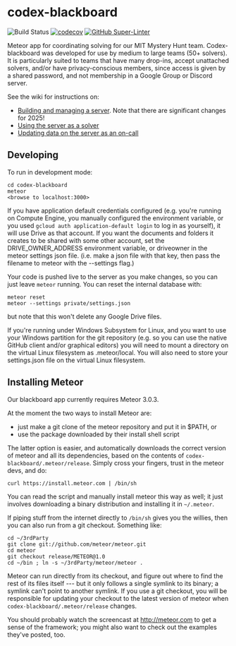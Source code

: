 # codex-blackboard

![Build Status](https://github.com/Torgen/codex-blackboard/actions/workflows/test.yml/badge.svg)
[![codecov](https://codecov.io/gh/Torgen/codex-blackboard/graph/badge.svg?token=FLDXAUZQ9M)](https://codecov.io/gh/Torgen/codex-blackboard)
[![GitHub Super-Linter](https://github.com/Torgen/codex-blackboard/workflows/Lint%20Code%20Base/badge.svg)](https://github.com/marketplace/actions/super-linter)

Meteor app for coordinating solving for our MIT Mystery Hunt team.
Codex-blackboard was developed for use by medium to large teams (50+ solvers).
It is particularly suited to teams that have many drop-ins, accept unattached
solvers, and/or have privacy-conscious members, since access is given by a
shared password, and not membership in a Google Group or Discord server.

See the wiki for instructions on:

- [Building and managing a server](./docs/Operations.md). Note that there are significant changes for 2025!
- [Using the server as a solver](./docs/Solving.md)
- [Updating data on the server as an on-call](./docs/Oncall.md)

## Developing

To run in development mode:

    cd codex-blackboard
    meteor
    <browse to localhost:3000>

If you have application default credentials configured (e.g. you're running on
Compute Engine, you manually configured the environment variable, or you used
`gcloud auth application-default login` to log in as yourself), it will use
Drive as that account. If you want the documents and folders it creates to be
shared with some other account, set the DRIVE_OWNER_ADDRESS environment
variable, or driveowner in the meteor settings json file. (i.e. make a json
file with that key, then pass the filename to meteor with the --settings flag.)

Your code is pushed live to the server as you make changes, so
you can just leave `meteor` running. You can reset the internal database with:

    meteor reset
    meteor --settings private/settings.json

but note that this won't delete any Google Drive files.

If you're running under Windows Subsystem for Linux, and you want to use your
Windows partition for the git repository (e.g. so you can use the native GitHub
client and/or graphical editors) you will need to mount a directory on the
virtual Linux filesystem as .meteor/local. You will also need to store your
settings.json file on the virtual Linux filesystem.

## Installing Meteor

Our blackboard app currently requires Meteor 3.0.3.

At the moment the two ways to install Meteor are:

- just make a git clone of the meteor repository and put it in $PATH, or
- use the package downloaded by their install shell script

The latter option is easier, and automatically downloads the correct
version of meteor and all its dependencies, based on the contents of
`codex-blackboard/.meteor/release`. Simply cross your fingers, trust
in the meteor devs, and do:

    curl https://install.meteor.com | /bin/sh

You can read the script and manually install meteor this way as well;
it just involves downloading a binary distribution and installing it
in `~/.meteor`.

If piping stuff from the internet directly to `/bin/sh` gives you the
willies, then you can also run from a git checkout. Something like:

    cd ~/3rdParty
    git clone git://github.com/meteor/meteor.git
    cd meteor
    git checkout release/METEOR@1.0
    cd ~/bin ; ln -s ~/3rdParty/meteor/meteor .

Meteor can run directly from its checkout, and figure out where to
find the rest of its files itself --- but it only follows a single symlink
to its binary; a symlink can't point to another symlink. If you use a
git checkout, you will be responsible for updating your checkout to
the latest version of meteor when `codex-blackboard/.meteor/release`
changes.

You should probably watch the screencast at <http://meteor.com> to get a sense
of the framework; you might also want to check out the examples they've
posted, too.

